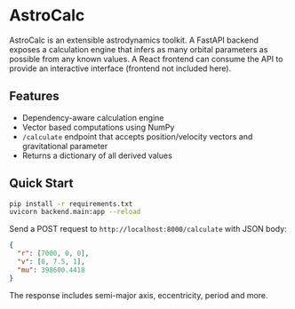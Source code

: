 # AstroCalc

AstroCalc is an extensible astrodynamics toolkit. A FastAPI backend exposes a calculation engine that infers as many orbital parameters as possible from any known values. A React frontend can consume the API to provide an interactive interface (frontend not included here).

## Features
- Dependency-aware calculation engine
- Vector based computations using NumPy
- `/calculate` endpoint that accepts position/velocity vectors and gravitational parameter
- Returns a dictionary of all derived values

## Quick Start
```bash
pip install -r requirements.txt
uvicorn backend.main:app --reload
```
Send a POST request to `http://localhost:8000/calculate` with JSON body:
```json
{
  "r": [7000, 0, 0],
  "v": [0, 7.5, 1],
  "mu": 398600.4418
}
```
The response includes semi-major axis, eccentricity, period and more.
